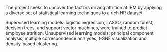 The project seeks to uncover the factors driving attrition at IBM by applying a diverse set of 
statistical learning techniques to a rich HR dataset. 

Supervised learning models: logistic regression, LASSO, random forest, decision trees, and support vector 
machines, were trained to predict employee attrition.
Unsupervised learning models: principal component analysis, multiple correspondence analyses, t-SNE visualization 
and density-based clustering.

